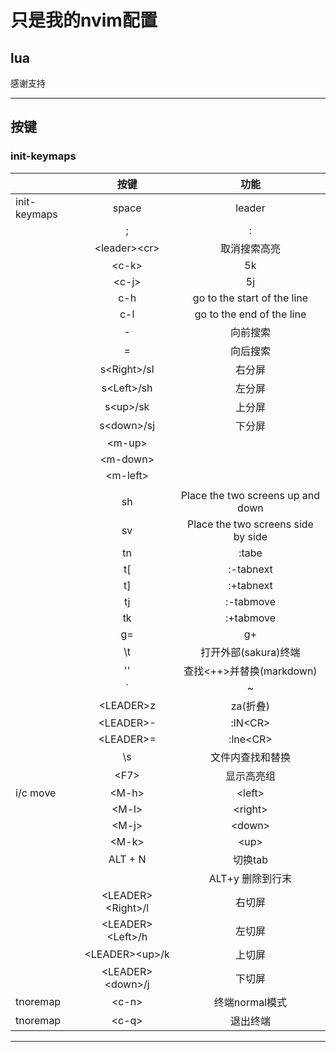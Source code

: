 # 只是我的nvim配置
## lua
感谢支持
***
## 按键

### init-keymaps
|              | 按键                | 功能                               |
| --------     | :-------:           | :------:                           |
| init-keymaps | space               | leader                             |
|              | ;                   | :                                  |
|              | <leader\>\<cr\>     | 取消搜索高亮
|              | <c-k\>              | 5k
|              | <c-j\>              | 5j
|              | c-h                 | go to the start of the line        |
|              | c-l                 | go to the end of the line          |
|              | -                   | 向前搜索                           |
|              | =                   | 向后搜索                           |
|              | s<Right\>/sl        | 右分屏                             |
|              | s<Left\>/sh         | 左分屏                             |
|              | s<up\>/sk           | 上分屏
|              | s<down\>/sj         | 下分屏
|              | <m-up\>             |                                    |
|              | <m-down\>           |                                    |
|              | <m-left\>           |                                    |
|              | <m-right>           |                                    |
|              | sh                  | Place the two screens up and down
|              | sv                  | Place the two screens side by side
|              | tn                  | :tabe<CR>
|              | t[                  | :-tabnext<CR>
|              | t]                  | :+tabnext<CR>
|              | tj                  | :-tabmove<CR>
|              | tk                  | :+tabmove<CR>
|              | g=                  | g+
|              | \t                  | 打开外部(sakura)终端
|              | ''                  | 查找<++>并替换(markdown)
|              | `                   | ~
|              | <LEADER\>z          | za(折叠)
|              | <LEADER\>-          | :lN<CR\>
|              | <LEADER\>=          | :lne<CR\>
|              | \s                  | 文件内查找和替换
|              | <F7\>               | 显示高亮组
| i/c move     | <M-h\>              | <left\>
|              | <M-l\>              | <right\>
|              | <M-j\>              | <down\>
|              | <M-k\>              | <up\>
|              | ALT + N             | 切换tab
|              | <c-y/>              | ALT+y 删除到行末
|              | <LEADER\><Right\>/l | 右切屏
|              | <LEADER\><Left\>/h  | 左切屏
|              | <LEADER\><up\>/k    | 上切屏
|              | <LEADER\><down\>/j  | 下切屏
| tnoremap     | <c-n\>              | 终端normal模式
| tnoremap     | <c-q\>              | 退出终端

***

### 







